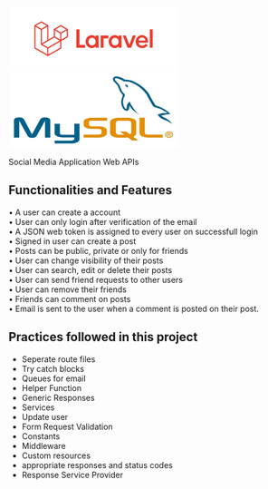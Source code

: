 <p float="left">
  <img src="laravel.jpg" width="300" />
  <img src="mySQL.jpeg" width="300" /> 
</p>

Social Media Application Web APIs

## Functionalities and Features

• A user can create a account <br>
• User can only login after verification of the email <br>
• A JSON web token is assigned to every user on successfull login <br>
• Signed in user can create a post <br>
• Posts can be public, private or only for friends <br>
• User can change visibility of their posts <br>
• User can search, edit or delete their posts <br>
• User can send friend requests to other users <br>
• User can remove their friends <br>
• Friends can comment on posts <br>
• Email is sent to the user when a comment is posted on their post. <br>

## Practices followed in this project
- Seperate route files
- Try catch blocks
- Queues for email
- Helper Function
- Generic Responses
- Services
- Update user
- Form Request Validation
- Constants
- Middleware
- Custom resources
- appropriate responses and status codes
- Response Service Provider